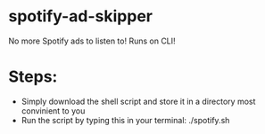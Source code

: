 # spotify-ad-skipper
No more Spotify ads to listen to! Runs on CLI!

# Steps:
- Simply download the shell script and store it in a directory most convinient to you
- Run the script by typing this in your terminal: ./spotify.sh
